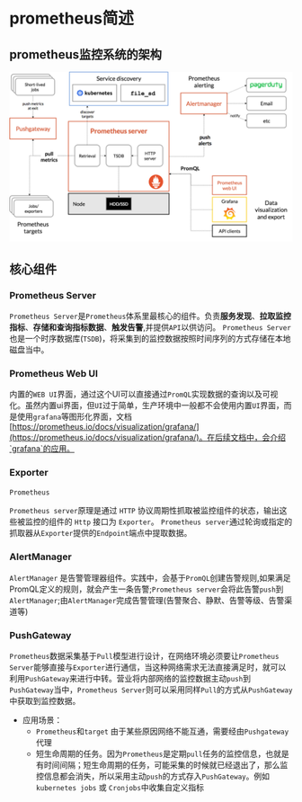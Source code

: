 # prometheus简述


## prometheus监控系统的架构

![prometheus architecture](src/architecture.png "prometheus architecture")


## 核心组件

### Prometheus Server
  
`Prometheus Server`是`Prometheus`体系里最核心的组件。负责**服务发现**、**拉取监控指标**、**存储和查询指标数据**、**触发告警**,并提供`API`以供访问。
`Prometheus Server`也是一个时序数据库(`TSDB`)，将采集到的监控数据按照时间序列的方式存储在本地磁盘当中。
  
### Prometheus Web UI
  
内置的`WEB UI`界面，通过这个UI可以直接通过`PromQL`实现数据的查询以及可视化。虽然内置ui界面，但`UI`过于简单，生产环境中一般都不会使用内置`UI`界面，而是使用`grafana`等图形化界面，文档 [https://prometheus.io/docs/visualization/grafana/](https://prometheus.io/docs/visualization/grafana/)。在后续文档中，会介绍`grafana`的应用。

### Exporter

`Prometheus`

`Prometheus server`原理是通过 `HTTP` 协议周期性抓取被监控组件的状态，输出这些被监控的组件的 `Http` 接口为 `Exporter`。
 `Prometheus server`通过轮询或指定的抓取器从`Exporter`提供的`Endpoint`端点中提取数据。
  
### AlertManager
  
`AlertManager` 是告警管理器组件。实践中，会基于`PromQL`创建告警规则,如果满足PromQL定义的规则，就会产生一条告警;`Prometheus server`会将此告警`push`到`AlertManager`;由`AlertManager`完成告警管理(告警聚合、静默、告警等级、告警渠道等)

### PushGateway

`Prometheus`数据采集基于`Pull`模型进行设计，在网络环境必须要让`Prometheus Server`能够直接与`Exporter`进行通信，当这种网络需求无法直接满足时，就可以利用`PushGateway`来进行中转。营业将内部网络的监控数据主动`push`到`PushGateway`当中，`Prometheus Server`则可以采用同样`Pull`的方式从`PushGateway`中获取到监控数据。
  - 应用场景：
    - `Prometheus`和`target` 由于某些原因网络不能互通，需要经由`Pushgateway`代理
    - 短生命周期的任务。因为`Prometheus`是定期`pull`任务的监控信息，也就是有时间间隔；短生命周期的任务，可能采集的时候就已经退出了，那么监控信息都会消失，所以采用主动`push`的方式存入`PushGateway`。例如`kubernetes jobs` 或 `Cronjobs`中收集自定义指标

  

  